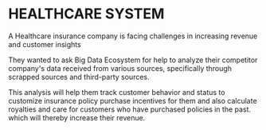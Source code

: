 # HEALTHCARE SYSTEM 

A Healthcare insurance company is facing challenges in increasing revenue and customer insights

They wanted to ask Big Data Ecosystem for help to analyze their competitor company's data received from various sources, specifically through scrapped sources and third-party sources.

This analysis will help them track customer behavior and status to customize insurance policy purchase incentives for them and also calculate royalties and care for customers who have purchased policies in the past. which will thereby increase their revenue.
